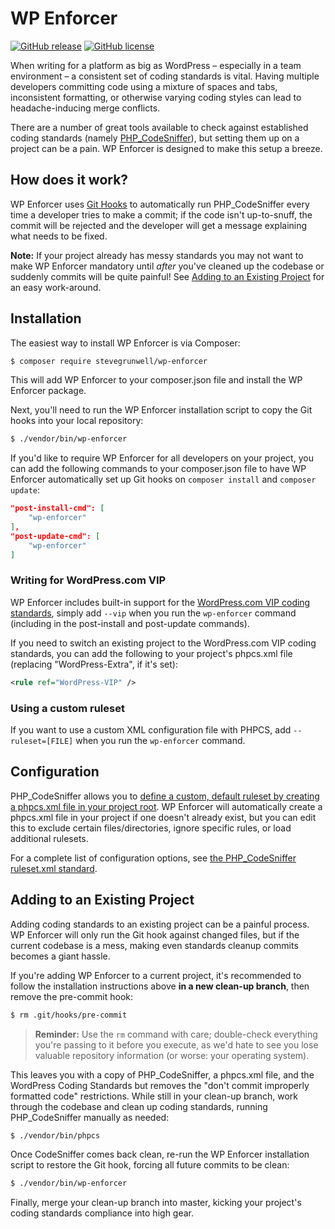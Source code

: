 # WP Enforcer

[![GitHub release](https://img.shields.io/github/release/stevegrunwell/wp-enforcer.svg)](https://github.com/stevegrunwell/wp-enforcer/releases/latest)
[![GitHub license](https://img.shields.io/github/license/stevegrunwell/wp-enforcer.svg)](https://github.com/stevegrunwell/wp-enforcer/blob/master/LICENSE.txt)

When writing for a platform as big as WordPress – especially in a team environment – a consistent set of coding standards is vital. Having multiple developers committing code using a mixture of spaces and tabs, inconsistent formatting, or otherwise varying coding styles can lead to headache-inducing merge conflicts.

There are a number of great tools available to check against established coding standards (namely [PHP_CodeSniffer](https://github.com/squizlabs/PHP_CodeSniffer)), but setting them up on a project can be a pain. WP Enforcer is designed to make this setup a breeze.


## How does it work?

WP Enforcer uses [Git Hooks](https://git-scm.com/book/en/v2/Customizing-Git-Git-Hooks) to automatically run PHP_CodeSniffer every time a developer tries to make a commit; if the code isn't up-to-snuff, the commit will be rejected and the developer will get a message explaining what needs to be fixed.

**Note:** If your project already has messy standards you may not want to make WP Enforcer mandatory until *after* you've cleaned up the codebase or suddenly commits will be quite painful! See [Adding to an Existing Project](#adding-to-an-existing-project) for an easy work-around.


## Installation

The easiest way to install WP Enforcer is via Composer:

```bash
$ composer require stevegrunwell/wp-enforcer
```

This will add WP Enforcer to your composer.json file and install the WP Enforcer package.

Next, you'll need to run the WP Enforcer installation script to copy the Git hooks into your local repository:

```bash
$ ./vendor/bin/wp-enforcer
```

If you'd like to require WP Enforcer for all developers on your project, you can add the following commands to your composer.json file to have WP Enforcer automatically set up Git hooks on `composer install` and `composer update`:

```json
"post-install-cmd": [
	"wp-enforcer"
],
"post-update-cmd": [
	"wp-enforcer"
]
```

### Writing for WordPress.com VIP

WP Enforcer includes built-in support for the [WordPress.com VIP coding standards](https://vip.wordpress.com/documentation/developers-guide-to-wordpress-com-vip/), simply add `--vip` when you run the `wp-enforcer` command (including in the post-install and post-update commands).

If you need to switch an existing project to the WordPress.com VIP coding standards, you can add the following to your project's phpcs.xml file (replacing "WordPress-Extra", if it's set):

```xml
<rule ref="WordPress-VIP" />
```

### Using a custom ruleset

If you want to use a custom XML configuration file with PHPCS, add `--ruleset=[FILE]` when you run the `wp-enforcer` command.

## Configuration

PHP_CodeSniffer allows you to [define a custom, default ruleset by creating a phpcs.xml file in your project root](https://github.com/squizlabs/PHP_CodeSniffer/wiki/Advanced-Usage#using-a-default-configuration-file). WP Enforcer will automatically create a phpcs.xml file in your project if one doesn't already exist, but you can edit this to exclude certain files/directories, ignore specific rules, or load additional rulesets.

For a complete list of configuration options, see [the PHP_CodeSniffer ruleset.xml standard](https://github.com/squizlabs/PHP_CodeSniffer/wiki/Annotated-ruleset.xml).


## Adding to an Existing Project

Adding coding standards to an existing project can be a painful process. WP Enforcer will only run the Git hook against changed files, but if the current codebase is a mess, making even standards cleanup commits becomes a giant hassle.

If you're adding WP Enforcer to a current project, it's recommended to follow the installation instructions above **in a new clean-up branch**, then remove the pre-commit hook:

```bash
$ rm .git/hooks/pre-commit
```
> **Reminder:** Use the `rm` command with care; double-check everything you're passing to it before you execute, as we'd hate to see you lose valuable repository information (or worse: your operating system).

This leaves you with a copy of PHP_CodeSniffer, a phpcs.xml file, and the WordPress Coding Standards but removes the "don't commit improperly formatted code" restrictions. While still in your clean-up branch, work through the codebase and clean up coding standards, running PHP_CodeSniffer manually as needed:

```bash
$ ./vendor/bin/phpcs
```

Once CodeSniffer comes back clean, re-run the WP Enforcer installation script to restore the Git hook, forcing all future commits to be clean:

```bash
$ ./vendor/bin/wp-enforcer
```

Finally, merge your clean-up branch into master, kicking your project's coding standards compliance into high gear.
